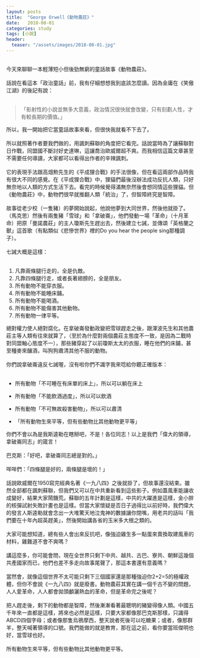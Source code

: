 ```yaml
---
layout: posts
title:  "George Orwell《動物農莊》"
date:   2018-08-01
categories: study
tags: [小說]
header: 
  teaser: "/assets/images/2018-08-01.jpg"
---
```

<br>
今天來聊聊一本輕薄短小但後勁無窮的童話故事《動物農莊》。<br><br>
話說在看這本「政治童話」前，我有仔細想想我到底該怎麼讀。因為金庸在《笑傲江湖》的後記有說：<br><br>

> 「影射性的小說並無多大意義，政治情況很快就會改變，只有刻劃人性，才有較長期的價值。」

所以，我一開始把它當童話故事來看，但很快我就看不下去了。<br><br>
所以就照著作者要我們做的，用諷刺蘇聯的角度把它看完。話說當時為了讓蘇聯對日作戰，同盟國不斷討好史達琳，這讓喬治歐威爾超不爽。而我相信這篇文章甚至不需要任何導讀，大家都可以看得出作者的辛辣諷刺。<br><br>
它的表現手法跟高畑勲先生的《平成狸合戰》的手法很像，但在看這兩部作品時我有很大不同的感覺。在《平成狸合戰》中，狸貓們最後沒辦法成功反抗人類，只好無奈地以人類的方式生活下去。看完的時候覺得滿無奈然後會想同情這些狸貓。但《動物農莊》中，動物們很早就推翻人類「統治」了，但智障終究是智障。<br><br>
故事從老少校（一隻豬）的夢開始說起，他說他夢到大同世界，然後他就掛了。（馬克思）然後有兩隻豬「雪球」和「拿破崙」，他們發動一場「革命」（十月革命）把原「曼諾農莊」的主人瓊斯先生趕出去，然後建立七誡，並傳頌「英格蘭之獸」這首歌（有點類似《悲慘世界》裡的Do you hear the people sing那種調子）。<br><br>
七誡大概是這樣：<br><br>

1. 凡靠兩條腿行走的，全是仇敵。
2. 凡靠四條腿行走，或者長著翅膀的，全是朋友。
3. 所有動物不能穿衣服。
4. 所有動物不能睡床鋪。
5. 所有動物不能喝酒。
6. 所有動物不能傷害其他動物。
7. 所有動物一律平等。

絕對權力使人絕對腐化。在拿破崙發動政變把雪球趕走之後，跟渾波先生和其他農莊主等人類有往來就算了，（至於為什麼對兩個農莊主態度不一致，是因為二戰時對同盟軸心態度不一），那些豬穿起了以前瓊斯太太的衣服，睡在他們的床鋪，甚至種麥來釀酒，叫狗狗肅清其他不服的動物。<br><br>
你們說拿破崙違反七誡喔，沒有啦你們不識字我來唸給你聽正確版本：<br><br>

- 所有動物「不可睡在有床單的床上」，所以可以躺在床上
- 所有動物「不能飲酒過度」，所以可以飲酒
- 所有動物「不可無故殺害動物」，所以可以肅清

- 「所有動物生來平等，但有些動物比其他動物更平等」

你們不會以為是我斯逵勒在瞎掰吧，不是！各位同志！以上是我們「偉大的領導，拿破崙同志」的箴言！<br><br>
巴克斯：「好吧，拿破崙同志總是對的。」<br><br>
咩咩們：「四條腿是好的，兩條腿是壞的！」<br><br>
話說歐威爾在1950寫完經典名著《一九八四》之後就掛了，但故事還沒結束。雖然全部都在諷刺蘇聯，但我們又可以在中共重新看到這些影子。例如蓋風車能讓收成變好，結果大家鬧饑荒。蘇聯的五年計劃是這樣，中共的大躍進是這樣，金小胖的核彈試射失敗計畫也是這樣。但當大家懷疑是否日子過得比以前好時，我們偉大的發言人斯逵勒就會念出一大堆驚天地泣鬼神的數據讓你閉嘴，用老共的話叫「我們要在十年內超英趕美」，然後開始講各省的玉米多大根之類的。<br><br>
大家可能想知道，總有些人會出來反抗吧，像強迫雞生多一點蛋來賣換取建風車的材料，雞難道不會不爽嗎？<br><br>
講這麼多，你可能會問，現在全世界只剩下中共、越共、古巴、寮共、朝鮮這幾個共產國家而已，他們也差不多走向故事尾聲了，那這本書還有意義嗎？<br><br>
當然會，就像這個世界不太可能只剩下三個國家還是那種強迫你2+2=5的極權政體，但你不會說《一九八四》就是廢書。動物農莊其實在講一個千古不變的問題，人人愛革命，人人都會拋頭顱灑熱血的革命，但是革命完之後呢？<br><br>
把人趕走後，剩下的動物都是智障，然後漸漸看著最聰明的豬變得像人類。中國五千年來一直都是這樣，將來也必然是這樣，只要大家都像那巴克斯那樣，只識得ABCD四個字母；或者像那隻烏鴉摩西，整天說者死後可以吃糖果；或者，像那群羊，整天喊著領導的口號。我們能做的就是教育，那在這之前，看你要當班傑明也好，當雪球也好。<br><br>
所有動物生來平等，但有些動物比其他動物更平等。<br><br>
<br><br>
